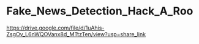 # Fake_News_Detection_Hack_A_Roo
https://drive.google.com/file/d/1uAhis-ZsgOv_L6nWQOVanx8d_MTtzTen/view?usp=share_link
